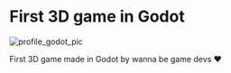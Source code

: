 # First 3D game in Godot
![profile_godot_pic](https://github.com/user-attachments/assets/52756705-2320-459f-abd7-4a457551dd25)

First 3D game made in Godot by wanna be game devs ❤️
